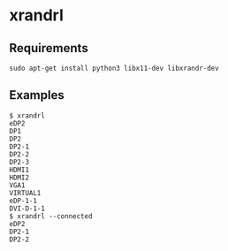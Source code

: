 # xrandrl

## Requirements

```{sh}
sudo apt-get install python3 libx11-dev libxrandr-dev
```

## Examples

```{sh}
$ xrandrl
eDP2
DP1
DP2
DP2-1
DP2-2
DP2-3
HDMI1
HDMI2
VGA1
VIRTUAL1
eDP-1-1
DVI-D-1-1
$ xrandrl --connected
eDP2
DP2-1
DP2-2
```
